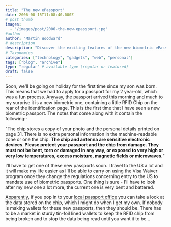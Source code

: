 ```yaml
---
title: "The new ePassport"
date: 2006-08-15T11:08:40.000Z
# post thumb
images:
  - "/images/post/2006-the-new-epassport.jpg"
#author
author: "Martin Woodward"
# description
description: "Discover the exciting features of the new biometric ePassport, including RFID protection and its benefits for hassle-free travel."
# Taxonomies
categories: ["technology", "gadgets", "web", "personal"]
tags: ["blog", "archive"]
type: "regular" # available type (regular or featured)
draft: false
---
```

Soon, we'll be going on holiday for the first time since my son was born.  This means that we had to apply for a passport for my 2 year-old, which was a fun process.  Anyway, the passport arrived this morning and much to my surprise it is a new biometric one, containing a little RFID Chip on the rear of the identification page.  This is the first time that I have seen a new biometric passport.  The notes that come along with it contain the following:-  

"The chip stores a copy of your photo and the personal details printed on page 31.  There is no extra personal information in the machine-readable zone or one the chip.  **The chip and antenna are sensitive electronic devices.  Please protect your passport and the chip from damage.  They must not be bent, torn or damaged in any way, or exposed to very high or very low temperatures, excess moisture, magnetic fields or microwaves.**" 

I'll have to get one of these new passports soon.  I travel to the US a lot and it will make my life easier as I'll be able to carry on using the Visa Waiver program once they change the regulations concerning entry to the US to mandate use of biometric passports.  One thing is sure - I'll have to look after my new one a lot more, the current one is very bent and battered. 

[Apparently](http://www.passport.gov.uk/general_biometrics.asp), if you pop in to your [local passport office](http://www.passport.gov.uk/general_offices.asp) you can take a look at the data stored on the chip, which I might do when I get my own.  If nobody is making wallets for these new passports, then they should be.  There has to be a market in sturdy tin-foil lined wallets to keep the RFID chip from being broken and to stop the data being read until you want it to be...